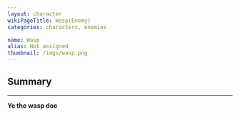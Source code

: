 ```yaml
---
layout: character
wikiPageTitle: Wasp(Enemy)
categories: characters, enemies

name: Wasp
alias: Not assigned
thumbnail: /imgs/wasp.png
---
```


## **Summary**
---
<b>
Ye the wasp doe